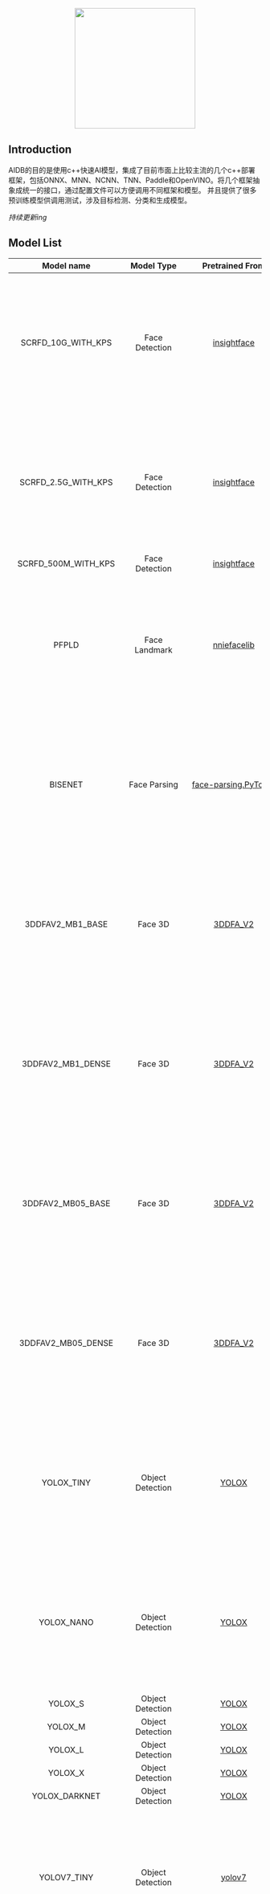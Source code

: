 <p align="center">
 <img src="./doc/logo.png" align="middle" width = "240"/>
<p align="center">


## Introduction

AIDB的目的是使用c++快速AI模型，集成了目前市面上比较主流的几个c++部署框架，包括ONNX、MNN、NCNN、TNN、Paddle和OpenVINO。将几个框架抽象成统一的接口，通过配置文件可以方便调用不同框架和模型。
并且提供了很多预训练模型供调用测试，涉及目标检测、分类和生成模型。

_持续更新ing_


## Model List

| Model name             | Model Type         | Pretrained From                                                             | ONNX                                                                                                                                                       | MNN                                                                                                                                                         | NCNN                                                                                                                                     | OpenVINO                                                                                                                                 | TNN                                                                                                                                      |  Paddle Lite                                                                                                                                                | Demo              |
| :--------------------: | :----------------: | :-------------------------------------------------------------------------: | :--------------------------------------------------------------------------------------------------------------------------------------------------------: | :---------------------------------------------------------------------------------------------------------------------------------------------------------: | :--------------------------------------------------------------------------------------------------------------------------------------: | :--------------------------------------------------------------------------------------------------------------------------------------: | :--------------------------------------------------------------------------------------------------------------------------------------: | :---------------------------------------------------------------------------------------------------------------------------------------------------------: | :---------------: |
| SCRFD_10G_WITH_KPS     | Face Detection     | [insightface](https://github.com/deepinsight/insightface)                   | [MEGA](https://mega.nz/file/NDF2jBxT#7HYmZLkql7wJSzLU3Uyt34yZ5cYK6VeqP7PuPkmqa-w) & [Baidu[prv3]](https://pan.baidu.com/s/14v6CAtO31dPK4q5ywIwcfQ?pwd=prv3)| [MEGA](https://mega.nz/file/9ftwHDzI#ufJDLTnYz1YvyOYgXdhFxOq4mMZj7txaqXJDTOmDCRs) & [Baidu[2sew]](https://pan.baidu.com/s/19WXUPHc5FZwZf17OJLJqAA?pwd=2sew) | [MEGA](https://mega.nz/folder/VS12kKaQ#WiSWaDs9wdxuePYkcF4fdQ) & [Baidu[tpxe]](https://pan.baidu.com/s/1aWFnhDtmCZuwToYCAC1fXg?pwd=tpxe) | [MEGA](https://mega.nz/folder/BTkSVCKQ#RC5D3lmYXEpk329A5CPWNA) & [Baidu[m4u5]](https://pan.baidu.com/s/1Zdkx_vMNowRHav9Gf24vOA?pwd=m4u5) | [MEGA](https://mega.nz/folder/1CkmiZLA#hPiYFMjz2OHzuyIqpdnWng) & [Baidu[7ch9]](https://pan.baidu.com/s/1I1jglS1CYbUgqU8ljiJgdQ?pwd=7ch9) | [MEGA](https://mega.nz/file/ETd0XATY#dwhORAAkeu_CgIvDE083CRrlTvLKDTYd8apeRDPbQQw) & [Baidu[75u6]](https://pan.baidu.com/s/1E0kqSnOG3osdjFC6uYtufw?pwd=75u6) | <p align="center"> <img src="./doc/demo/scrfd.png" align="middle" width = "240"/> <p align="center"> | 
| SCRFD_2.5G_WITH_KPS    | Face Detection     | [insightface](https://github.com/deepinsight/insightface)                   | [MEGA](https://mega.nz/file/lfUTXDqI#KtYlslJe4DkvuYxHaGaTV-v29fMJ_NBNVemtZiCHSQU) & [Baidu[prv3]](https://pan.baidu.com/s/14v6CAtO31dPK4q5ywIwcfQ?pwd=prv3)| [MEGA](https://mega.nz/file/MGtjQY6D#nxQ7rg-IdBORy64vAhfdpPi7FHX6_GT1GiX_ezpKstE) & [Baidu[2sew]](https://pan.baidu.com/s/19WXUPHc5FZwZf17OJLJqAA?pwd=2sew) | [MEGA](https://mega.nz/folder/VS12kKaQ#WiSWaDs9wdxuePYkcF4fdQ) & [Baidu[tpxe]](https://pan.baidu.com/s/1aWFnhDtmCZuwToYCAC1fXg?pwd=tpxe) | [MEGA](https://mega.nz/folder/BTkSVCKQ#RC5D3lmYXEpk329A5CPWNA) & [Baidu[m4u5]](https://pan.baidu.com/s/1Zdkx_vMNowRHav9Gf24vOA?pwd=m4u5) | [MEGA](https://mega.nz/folder/1CkmiZLA#hPiYFMjz2OHzuyIqpdnWng) & [Baidu[7ch9]](https://pan.baidu.com/s/1I1jglS1CYbUgqU8ljiJgdQ?pwd=7ch9) | [MEGA](https://mega.nz/file/wLVlnBpT#x9Ah7p7XCsn4o6-bgzX1nFQmlDnB-L7zayOCbz23bcw) & [Baidu[75u6]](https://pan.baidu.com/s/1E0kqSnOG3osdjFC6uYtufw?pwd=75u6) | <p align="center"> <img src="./doc/demo/scrfd_small.gif" align="middle" width = "240"/> <p align="center"> |
| SCRFD_500M_WITH_KPS    | Face Detection     | [insightface](https://github.com/deepinsight/insightface)                   | [MEGA](https://mega.nz/file/oe10zQKJ#kxFAOKhJjWVH9uVgYLgzvlL5PWjy62KTOZkjs842l-k) & [Baidu[prv3]](https://pan.baidu.com/s/14v6CAtO31dPK4q5ywIwcfQ?pwd=prv3)| [MEGA](https://mega.nz/file/gDc0DDxB#eIqVGnmjFPcklALjBB9baNVz_vJIxueauRL5hSkaZCo) & [Baidu[2sew]](https://pan.baidu.com/s/19WXUPHc5FZwZf17OJLJqAA?pwd=2sew) | [MEGA](https://mega.nz/folder/VS12kKaQ#WiSWaDs9wdxuePYkcF4fdQ) & [Baidu[tpxe]](https://pan.baidu.com/s/1aWFnhDtmCZuwToYCAC1fXg?pwd=tpxe) | [MEGA](https://mega.nz/folder/BTkSVCKQ#RC5D3lmYXEpk329A5CPWNA) & [Baidu[m4u5]](https://pan.baidu.com/s/1Zdkx_vMNowRHav9Gf24vOA?pwd=m4u5) | [MEGA](https://mega.nz/folder/1CkmiZLA#hPiYFMjz2OHzuyIqpdnWng) & [Baidu[7ch9]](https://pan.baidu.com/s/1I1jglS1CYbUgqU8ljiJgdQ?pwd=7ch9) | [MEGA](https://mega.nz/file/APciBa6B#BeNh_e9yJUOZcsAi0FNOYXXigNLoAm-m6BCBWYq5wNo) & [Baidu[75u6]](https://pan.baidu.com/s/1E0kqSnOG3osdjFC6uYtufw?pwd=75u6) | ⬆️                                                                                                   | 
| PFPLD                  | Face Landmark      | [nniefacelib](https://github.com/hanson-young/nniefacelib)                  | [MEGA](https://mega.nz/file/MPk30bTY#SIkRKdQrdkFeJj_JeZwe29J7c4rj3hgORGDkmeLeeUk) & [Baidu[kufx]](https://pan.baidu.com/s/15GKA_Qhqi9883J79Z5PSwQ?pwd=kufx)| [MEGA](https://mega.nz/file/VD1mTR7L#EXhUuOavI2aAVEfSX-0vKdTEMMM6iYDzIgxKpghPR80) & [Baidu[eciw]](https://pan.baidu.com/s/1_5GewNxGfxgxZszGkHk9pA?pwd=eciw) | [MEGA](https://mega.nz/folder/YHNw2Z5Y#oyQW_zbCjbmGwJULAXaIWg) & [Baidu[59jw]](https://pan.baidu.com/s/1nTBECLYB6oSuBhxO5k40XA?pwd=59jw) | [MEGA](https://mega.nz/folder/JW1GwKLR#LSPIUrNmtx38tiJcT4iKKQ) & [Baidu[w6e7]](https://pan.baidu.com/s/1-fctNmfeFUCkOH7s1b9UjA?pwd=w6e7) | [MEGA](https://mega.nz/folder/lGthRSLC#N-isKjbP8DuVgvjM8aD57A) & [Baidu[d8qh]](https://pan.baidu.com/s/1Z6vyBbDolqWxfOIgUh7v_w?pwd=d8qh) | [MEGA](https://mega.nz/file/wbVj3K4D#hhAl-xdSInnY-M3VQ9YZPaNrAONEeWt7OEabiq4qudQ) & [Baidu[xeni]](https://pan.baidu.com/s/10_4tDrPm0gi6nQd9HyiK-w?pwd=xeni) | <p align="center"> <img src="./doc/demo/pfpld_small.gif" align="middle" width = "240"/> <p align="center"> |
| BISENET                | Face Parsing       | [face-parsing.PyTorch](https://github.com/zllrunning/face-parsing.PyTorch)  | [MEGA](https://mega.nz/file/QG0zWLKI#-ToRvdqsETrybT_O6M8HHiPbBSWSdxs0V0aZnkvm440) & [Baidu[7hqw]](https://pan.baidu.com/s/1r7wzzNX4qaMYAlgtAJcitg?pwd=7hqw)| [MEGA](https://mega.nz/file/1CF2VJZa#6HKDqaTOZlnuVZoEBqhhYdI-1jXdBLHGdQ8pNXQfeZ4) & [Baidu[rm5b]](https://pan.baidu.com/s/1OC_9_na4Pb0TVpv9fUawfg?pwd=rm5b) | [MEGA](https://mega.nz/folder/MGUwlDrZ#7NPLp1XLq6caSm1fMymkBQ) & [Baidu[wx59]](https://pan.baidu.com/s/1d6bg03iKlKKzBQ8ywlytVg?pwd=wx59) | [MEGA](https://mega.nz/folder/0esxxJDJ#EbiR2tz4mh5PgOhHcWLgMQ) & [Baidu[mcdi]](https://pan.baidu.com/s/1CMWlGdRi4B_XHOaIVoM7SA?pwd=mcdi) | [MEGA](https://mega.nz/folder/Yb8zEL7D#z8qMp988-bviJTdSJQGGzw) & [Baidu[vwj9]](https://pan.baidu.com/s/1lidXWFHyZ8J8LLcfuuwmwg?pwd=vwj9) | [MEGA](https://mega.nz/file/tDlR3Aqb#es-QB9Pj2pXhPX-B1w4WJrHs23ovFRQhp9GU_zDpI0Q) & [Baidu[xzwk]](https://pan.baidu.com/s/1kWLI73hFc6sUnZqYDMwGfw?pwd=xzwk) | <p align="center"> <img src="./doc/demo/bisnet_small.gif" align="middle" width = "240"/> <p align="center"> | 
| 3DDFAV2_MB1_BASE       | Face 3D            | [3DDFA_V2](https://github.com/cleardusk/3DDFA_V2)                           | [MEGA](https://mega.nz/file/lDlxnSQD#BdIBoSkIT8n6FwU-tRd2uQQqC3vwkeJmbyANv7ijYBY) & [Baidu[ccei]](https://pan.baidu.com/s/1m1Qd28Q3wev5KCx8_WeE8w?pwd=ccei)| [MEGA](https://mega.nz/file/cS1lzB5K#QWyMxy81FKjP29gxbB52F5xs-oSBgxfrrWr_kIWkyAw) & [Baidu[nrrx]](https://pan.baidu.com/s/1bPKNZJNHQfWXMEE5d422wA?pwd=nrrx) | [MEGA](https://mega.nz/folder/VKFwEYaK#DwIpKc6sW3Cr52TsxzQozQ) & [Baidu[mqps]](https://pan.baidu.com/s/1OFkK0Q6e7lFgRLSp2uhyDQ?pwd=mqps) | [MEGA](https://mega.nz/folder/9K8yzQwa#Vn6nsXtdzG_5FViny7URUg) & [Baidu[ydtb]](https://pan.baidu.com/s/1WesdxJ1B7IyLByhBefcCPg?pwd=ydtb) | [MEGA](https://mega.nz/folder/VDF0FBjC#LxPAdtTvr5c6z61LM8NR8Q) & [Baidu[rrgv]](https://pan.baidu.com/s/1W1adLHQxvxvU8iCGnig7Og?pwd=rrgv) | [MEGA](https://mega.nz/file/BOUD0axA#24YT7K1mX_oQj-bs_kpjmeYHyKutL0DQyVn4tOXdwf0) & [Baidu[fkvc]](https://pan.baidu.com/s/1oZhMlj5fOIvEbJT6fjIOIA?pwd=fkvc) | <p align="center"> <img src="./doc/demo/3ddfa_base.png" align="middle" width = "240"/> <p align="center"> |
| 3DDFAV2_MB1_DENSE      | Face 3D            | [3DDFA_V2](https://github.com/cleardusk/3DDFA_V2)                           | [MEGA](https://mega.nz/file/oeNkBSjS#mo2khCeg97yJqqw_7zZ4FKSeyR7nOoWa6V1Ku5j0Cgc) & [Baidu[ccei]](https://pan.baidu.com/s/1m1Qd28Q3wev5KCx8_WeE8w?pwd=ccei)| [MEGA](https://mega.nz/file/tK0xlIpS#yv_XupxAGj36ulQzJ00TVL_wbQxc2Ikf3CKmsh4J6n4) & [Baidu[nrrx]](https://pan.baidu.com/s/1bPKNZJNHQfWXMEE5d422wA?pwd=nrrx) | [MEGA](https://mega.nz/folder/VKFwEYaK#DwIpKc6sW3Cr52TsxzQozQ) & [Baidu[mqps]](https://pan.baidu.com/s/1OFkK0Q6e7lFgRLSp2uhyDQ?pwd=mqps) | [MEGA](https://mega.nz/folder/9K8yzQwa#Vn6nsXtdzG_5FViny7URUg) & [Baidu[ydtb]](https://pan.baidu.com/s/1WesdxJ1B7IyLByhBefcCPg?pwd=ydtb) | [MEGA](https://mega.nz/folder/VDF0FBjC#LxPAdtTvr5c6z61LM8NR8Q) & [Baidu[rrgv]](https://pan.baidu.com/s/1W1adLHQxvxvU8iCGnig7Og?pwd=rrgv) | [MEGA](https://mega.nz/file/cDV1TTAY#ivUU82rQycRqjgaqkA_7vTCqG3jQDyQQiooXVuEXipE) & [Baidu[fkvc]](https://pan.baidu.com/s/1oZhMlj5fOIvEbJT6fjIOIA?pwd=fkvc) | <p align="center"> <img src="./doc/demo/3ddfa_spider.png" align="middle" width = "240"/> <p align="center"> |
| 3DDFAV2_MB05_BASE      | Face 3D            | [3DDFA_V2](https://github.com/cleardusk/3DDFA_V2)                           | [MEGA](https://mega.nz/file/ZbVlxB7R#GR-8rpjrlilQMQaj1_BA04VeC8fZz99GBjFrYWbIUBg) & [Baidu[ccei]](https://pan.baidu.com/s/1m1Qd28Q3wev5KCx8_WeE8w?pwd=ccei)| [MEGA](https://mega.nz/file/1OFmyQJK#2DufXiioIp1XOqezJAdoKxxk361LXI-dyGHWGf92yis) & [Baidu[nrrx]](https://pan.baidu.com/s/1bPKNZJNHQfWXMEE5d422wA?pwd=nrrx) | [MEGA](https://mega.nz/folder/VKFwEYaK#DwIpKc6sW3Cr52TsxzQozQ) & [Baidu[mqps]](https://pan.baidu.com/s/1OFkK0Q6e7lFgRLSp2uhyDQ?pwd=mqps) | [MEGA](https://mega.nz/folder/9K8yzQwa#Vn6nsXtdzG_5FViny7URUg) & [Baidu[ydtb]](https://pan.baidu.com/s/1WesdxJ1B7IyLByhBefcCPg?pwd=ydtb) | [MEGA](https://mega.nz/folder/VDF0FBjC#LxPAdtTvr5c6z61LM8NR8Q) & [Baidu[rrgv]](https://pan.baidu.com/s/1W1adLHQxvxvU8iCGnig7Og?pwd=rrgv) | [MEGA](https://mega.nz/file/QDEjDCKT#1KeWQ8XdnySU2K41Hb5fRZwZbYdDN60DDGhFIH_1zMY) & [Baidu[fkvc]](https://pan.baidu.com/s/1oZhMlj5fOIvEbJT6fjIOIA?pwd=fkvc) | <p align="center"> <img src="./doc/demo/3ddfa_spider_small.gif" align="middle" width = "240"/> <p align="center"> | 
| 3DDFAV2_MB05_DENSE     | Face 3D            | [3DDFA_V2](https://github.com/cleardusk/3DDFA_V2)                           | [MEGA](https://mega.nz/file/oC9jEDYY#mW-5lBGWDJtTUqJCjpJz2mHqKMO9EKZyopWPJCzRfuI) & [Baidu[ccei]](https://pan.baidu.com/s/1m1Qd28Q3wev5KCx8_WeE8w?pwd=ccei)| [MEGA](https://mega.nz/file/hHUynBjS#OepI0lpb83VwuDEXz-jUG17Xunfr48GPpQVtnOIoJRo) & [Baidu[nrrx]](https://pan.baidu.com/s/1bPKNZJNHQfWXMEE5d422wA?pwd=nrrx) | [MEGA](https://mega.nz/folder/VKFwEYaK#DwIpKc6sW3Cr52TsxzQozQ) & [Baidu[mqps]](https://pan.baidu.com/s/1OFkK0Q6e7lFgRLSp2uhyDQ?pwd=mqps) | [MEGA](https://mega.nz/folder/9K8yzQwa#Vn6nsXtdzG_5FViny7URUg) & [Baidu[ydtb]](https://pan.baidu.com/s/1WesdxJ1B7IyLByhBefcCPg?pwd=ydtb) | [MEGA](https://mega.nz/folder/VDF0FBjC#LxPAdtTvr5c6z61LM8NR8Q) & [Baidu[rrgv]](https://pan.baidu.com/s/1W1adLHQxvxvU8iCGnig7Og?pwd=rrgv) | [MEGA](https://mega.nz/file/QX1HEbDA#HN60g_W9FInaIKiy_8yK5G2W4RIenhW_7bRpSXupAkg) & [Baidu[fkvc]](https://pan.baidu.com/s/1oZhMlj5fOIvEbJT6fjIOIA?pwd=fkvc) | <p align="center"> <img src="./doc/demo/3ddfa_hulk_small.gif" align="middle" width = "240"/> <p align="center"> | 
| YOLOX_TINY             | Object Detection   | [YOLOX](https://github.com/Megvii-BaseDetection/YOLOX)                      | [MEGA](https://mega.nz/file/wO9EEaYZ#HdSGsBkueX5HHsP-vHUjRIUvRmsjq3TM5-oNWbXEjNc) & [Baidu[vuwe]](https://pan.baidu.com/s/1gR5p-NaSaDHh2C37B_QX7w?pwd=vuwe)| [MEGA](https://mega.nz/file/MWl2lBga#HIojm7-2K_3ExOC0jIw8x7p1cmA5nuXSeuX6SPyCtiQ) & [Baidu[xf8g]](https://pan.baidu.com/s/1WXpyiaJejCVlEGFL7KePyQ?pwd=xf8g) | [MEGA](https://mega.nz/folder/wetkDZ7K#uO5BlINCuTxCNQTDa4fBcw) & [Baidu[tix9]](https://pan.baidu.com/s/1Iw_8mkCxU91QrEY5Z4aSdw?pwd=tix9) | [MEGA](https://mega.nz/folder/JaNQlRIL#G1jHO80uJYlBBhhQSdTbNg) & [Baidu[3eij]](https://pan.baidu.com/s/1CGUg1NdRE3PpQ9Es_uv4-w?pwd=3eij) | [MEGA](https://mega.nz/folder/9PtT3aaT#p9MQHwGm-NFo4w29PCsPhA) & [Baidu[4n7z]](https://pan.baidu.com/s/19tTiT4Dh_X-XkBeozrW75g?pwd=4n7z) | [MEGA](https://mega.nz/file/ZPFSRKia#zWt_hb1kdKZfzRDZXHQ-WXxbSqvE6wi_obCvdd6wEHU) & [Baidu[vd8x]](https://pan.baidu.com/s/1B46wr2r7P13hlYzlijLxdg?pwd=vd8x) | <p align="center"> <img src="./doc/demo/yolox.png" align="middle" width = "240"/> <p align="center"> | 
| YOLOX_NANO             | Object Detection   | [YOLOX](https://github.com/Megvii-BaseDetection/YOLOX)                      | [MEGA](https://mega.nz/file/hCNBQZ7K#H5cGxi0pT8b9x2S7U27EGk39NDTX-ruFsfz0IcF57HE) & [Baidu[vuwe]](https://pan.baidu.com/s/1gR5p-NaSaDHh2C37B_QX7w?pwd=vuwe)| [MEGA](https://mega.nz/file/1KsiRYia#RRVjD6Usm7JbtqMseC1-6LazE19YYAF9krThkh4sGHU) & [Baidu[xf8g]](https://pan.baidu.com/s/1WXpyiaJejCVlEGFL7KePyQ?pwd=xf8g) | [MEGA](https://mega.nz/folder/wetkDZ7K#uO5BlINCuTxCNQTDa4fBcw) & [Baidu[tix9]](https://pan.baidu.com/s/1Iw_8mkCxU91QrEY5Z4aSdw?pwd=tix9) | [MEGA](https://mega.nz/folder/JaNQlRIL#G1jHO80uJYlBBhhQSdTbNg) & [Baidu[3eij]](https://pan.baidu.com/s/1CGUg1NdRE3PpQ9Es_uv4-w?pwd=3eij) | [MEGA](https://mega.nz/folder/9PtT3aaT#p9MQHwGm-NFo4w29PCsPhA) & [Baidu[4n7z]](https://pan.baidu.com/s/19tTiT4Dh_X-XkBeozrW75g?pwd=4n7z) | [MEGA](https://mega.nz/file/ADF3EZhI#bYiTtcG_6F_HYyOZP3atM4RPEETq10c1GvD6L6Wi-Ec) & [Baidu[vd8x]](https://pan.baidu.com/s/1B46wr2r7P13hlYzlijLxdg?pwd=vd8x) | <p align="center"> <img src="./doc/demo/yolox_small.gif" align="middle" width = "240"/> <p align="center"> | 
| YOLOX_S                | Object Detection   | [YOLOX](https://github.com/Megvii-BaseDetection/YOLOX)                      | [MEGA](https://mega.nz/file/JHUBhRqI#ewelF9N-6N6Slrf5DNqIy1gOUxB3iLrz-Aklje4zNVc) & [Baidu[vuwe]](https://pan.baidu.com/s/1gR5p-NaSaDHh2C37B_QX7w?pwd=vuwe)| [MEGA](https://mega.nz/file/xasBzRjD#-Laeb-7gY5yEaxs9taxIhdf8_4u8QxHElY1mJ6g3aRk) & [Baidu[xf8g]](https://pan.baidu.com/s/1WXpyiaJejCVlEGFL7KePyQ?pwd=xf8g) | [MEGA](https://mega.nz/folder/wetkDZ7K#uO5BlINCuTxCNQTDa4fBcw) & [Baidu[tix9]](https://pan.baidu.com/s/1Iw_8mkCxU91QrEY5Z4aSdw?pwd=tix9) | [MEGA](https://mega.nz/folder/JaNQlRIL#G1jHO80uJYlBBhhQSdTbNg) & [Baidu[3eij]](https://pan.baidu.com/s/1CGUg1NdRE3PpQ9Es_uv4-w?pwd=3eij) | [MEGA](https://mega.nz/folder/9PtT3aaT#p9MQHwGm-NFo4w29PCsPhA) & [Baidu[4n7z]](https://pan.baidu.com/s/19tTiT4Dh_X-XkBeozrW75g?pwd=4n7z) | [MEGA](https://mega.nz/file/wLd30RiI#FTbuH_CAaEQ3Bkx3zR58qxsE7DofGj_NhsvkCc0ZgHU) & [Baidu[vd8x]](https://pan.baidu.com/s/1B46wr2r7P13hlYzlijLxdg?pwd=vd8x) | ⬆️ | 
| YOLOX_M                | Object Detection   | [YOLOX](https://github.com/Megvii-BaseDetection/YOLOX)                      | [MEGA](https://mega.nz/file/oX9FzILR#obnD91Gs-6vuyExtb1xAPwZLwpiY1kP30JaU5na0eDI) & [Baidu[vuwe]](https://pan.baidu.com/s/1gR5p-NaSaDHh2C37B_QX7w?pwd=vuwe)| [MEGA](https://mega.nz/file/lOcUQLBI#B3nXtBb5L85DfBza1vkvq62GMO4iGQ527sUnv-TmqhU) & [Baidu[xf8g]](https://pan.baidu.com/s/1WXpyiaJejCVlEGFL7KePyQ?pwd=xf8g) | [MEGA](https://mega.nz/folder/wetkDZ7K#uO5BlINCuTxCNQTDa4fBcw) & [Baidu[tix9]](https://pan.baidu.com/s/1Iw_8mkCxU91QrEY5Z4aSdw?pwd=tix9) | [MEGA](https://mega.nz/folder/JaNQlRIL#G1jHO80uJYlBBhhQSdTbNg) & [Baidu[3eij]](https://pan.baidu.com/s/1CGUg1NdRE3PpQ9Es_uv4-w?pwd=3eij) | [MEGA](https://mega.nz/folder/9PtT3aaT#p9MQHwGm-NFo4w29PCsPhA) & [Baidu[4n7z]](https://pan.baidu.com/s/19tTiT4Dh_X-XkBeozrW75g?pwd=4n7z) | [MEGA](https://mega.nz/file/EPFiXLoQ#AoabJ5QyAxyraiPNso0ePrX0lG6eV5WhoLkfacqJ0es) & [Baidu[vd8x]](https://pan.baidu.com/s/1B46wr2r7P13hlYzlijLxdg?pwd=vd8x) | ⬆️ |
| YOLOX_L                | Object Detection   | [YOLOX](https://github.com/Megvii-BaseDetection/YOLOX)                      | [MEGA](https://mega.nz/file/tb0RnTrT#H8j3GPP0mB_3qtKclWUhwRu1CsLtDx47cxGJuK8apHw) & [Baidu[vuwe]](https://pan.baidu.com/s/1gR5p-NaSaDHh2C37B_QX7w?pwd=vuwe)| [MEGA](https://mega.nz/file/MGUn1LyY#yqilyRdKcUqtW996cZXpwjX5GcYtVLh2Np4Qrcl3xEU) & [Baidu[xf8g]](https://pan.baidu.com/s/1WXpyiaJejCVlEGFL7KePyQ?pwd=xf8g) | [MEGA](https://mega.nz/folder/wetkDZ7K#uO5BlINCuTxCNQTDa4fBcw) & [Baidu[tix9]](https://pan.baidu.com/s/1Iw_8mkCxU91QrEY5Z4aSdw?pwd=tix9) | [MEGA](https://mega.nz/folder/JaNQlRIL#G1jHO80uJYlBBhhQSdTbNg) & [Baidu[3eij]](https://pan.baidu.com/s/1CGUg1NdRE3PpQ9Es_uv4-w?pwd=3eij) | [MEGA](https://mega.nz/folder/9PtT3aaT#p9MQHwGm-NFo4w29PCsPhA) & [Baidu[4n7z]](https://pan.baidu.com/s/19tTiT4Dh_X-XkBeozrW75g?pwd=4n7z) | [MEGA](https://mega.nz/file/te0zhBLQ#teHI51AAIeDMAwBDbD6CIlxRlSLB-pxxccGMy25h3LA) & [Baidu[vd8x]](https://pan.baidu.com/s/1B46wr2r7P13hlYzlijLxdg?pwd=vd8x) | ⬆️ |
| YOLOX_X                | Object Detection   | [YOLOX](https://github.com/Megvii-BaseDetection/YOLOX)                      | [MEGA](https://mega.nz/file/pW9E0Rwa#tHGbzUcfT_Aia3y-bEvOXUw5ya4zLhullGkDLLEUoP8) & [Baidu[vuwe]](https://pan.baidu.com/s/1gR5p-NaSaDHh2C37B_QX7w?pwd=vuwe)| [MEGA](https://mega.nz/file/dPU1XBTI#Q4izc-msmk2bGEHhWSySjMK5IF5T_g5_1WstcNn7kDQ) & [Baidu[xf8g]](https://pan.baidu.com/s/1WXpyiaJejCVlEGFL7KePyQ?pwd=xf8g) | [MEGA](https://mega.nz/folder/wetkDZ7K#uO5BlINCuTxCNQTDa4fBcw) & [Baidu[tix9]](https://pan.baidu.com/s/1Iw_8mkCxU91QrEY5Z4aSdw?pwd=tix9) | [MEGA](https://mega.nz/folder/JaNQlRIL#G1jHO80uJYlBBhhQSdTbNg) & [Baidu[3eij]](https://pan.baidu.com/s/1CGUg1NdRE3PpQ9Es_uv4-w?pwd=3eij) | [MEGA](https://mega.nz/folder/9PtT3aaT#p9MQHwGm-NFo4w29PCsPhA) & [Baidu[4n7z]](https://pan.baidu.com/s/19tTiT4Dh_X-XkBeozrW75g?pwd=4n7z) | [MEGA](https://mega.nz/file/IHdAgbQJ#2n6kO14zSa0fLD8Z0mNSXt9w1GWCsUBBHKlmm7J-NHA) & [Baidu[vd8x]](https://pan.baidu.com/s/1B46wr2r7P13hlYzlijLxdg?pwd=vd8x) | ⬆️ | 
| YOLOX_DARKNET          | Object Detection   | [YOLOX](https://github.com/Megvii-BaseDetection/YOLOX)                      | [MEGA](https://mega.nz/file/0TEDGZIQ#YSaznSNzgRXU9m8UqZXUZLqbDlennXH53-tQsiv8qqM) & [Baidu[vuwe]](https://pan.baidu.com/s/1gR5p-NaSaDHh2C37B_QX7w?pwd=vuwe)| [MEGA](https://mega.nz/file/YOcG1IbI#CPDHoESpJpC_aIIwut2C72t3gj4CMff6HD0ryguQ1Jc) & [Baidu[xf8g]](https://pan.baidu.com/s/1WXpyiaJejCVlEGFL7KePyQ?pwd=xf8g) | [MEGA](https://mega.nz/folder/wetkDZ7K#uO5BlINCuTxCNQTDa4fBcw) & [Baidu[tix9]](https://pan.baidu.com/s/1Iw_8mkCxU91QrEY5Z4aSdw?pwd=tix9) | [MEGA](https://mega.nz/folder/JaNQlRIL#G1jHO80uJYlBBhhQSdTbNg) & [Baidu[3eij]](https://pan.baidu.com/s/1CGUg1NdRE3PpQ9Es_uv4-w?pwd=3eij) | [MEGA](https://mega.nz/folder/9PtT3aaT#p9MQHwGm-NFo4w29PCsPhA) & [Baidu[4n7z]](https://pan.baidu.com/s/19tTiT4Dh_X-XkBeozrW75g?pwd=4n7z) | [MEGA](https://mega.nz/file/hK1WUZAD#xOBQgn_RP-wplv7RlfML1ZKXkf0RfT9zuhAFmqDbTI4) & [Baidu[vd8x]](https://pan.baidu.com/s/1B46wr2r7P13hlYzlijLxdg?pwd=vd8x) | ⬆️ | 
| YOLOV7_TINY            | Object Detection   | [yolov7](https://github.com/WongKinYiu/yolov7)                              | [MEGA](https://mega.nz/file/MK8DnZSC#NoY14-2cGs45zC5RbQsBoQT-K4YC2i2_VdHDIgWHURs) & [Baidu[uax8]](https://pan.baidu.com/s/1pmk4UPNUv-JqvuwkGT1_FA?pwd=uax8)| [MEGA](https://mega.nz/file/ECkUDLgD#zPlZh_THdG6YUAs0dvGuv55jiPyZtQ1xcmQ501wc9d0) & [Baidu[s7qm]](https://pan.baidu.com/s/1gOchiBMNLgILXOXaQd4wmQ?pwd=s7qm) | [MEGA](https://mega.nz/folder/wWtF1QBZ#KIG1k9GAJWPGK1dpxKkqWA) & [Baidu[nzun]](https://pan.baidu.com/s/1Lh-uAKgh4PKoaOQfdslUTg?pwd=nzun) | [MEGA](https://mega.nz/folder/ZecHSLAY#1skWPuf8vvv0audhPx_jiw) & [Baidu[4dmi]](https://pan.baidu.com/s/1Trud5pfpMKbH-ADx0_IVtA?pwd=4dmi) | [MEGA](https://mega.nz/folder/FCdhEa7a#xKaS8uTYuwMsHEhRfmG0rg) & [Baidu[5y8d]](https://pan.baidu.com/s/1tq87cWflBPqaaqwCKklzMA?pwd=5y8d) | [MEGA](https://mega.nz/file/USFWxSyC#6ndJx1kEx4FiUkmb3H3ZFnez3OOE3DmKr06x4er6P-8) & [Baidu[c5d5]](https://pan.baidu.com/s/1U0eHveqj4lBjepQgqkvuzA?pwd=c5d5) | <p align="center"> <img src="./doc/demo/yolov7.png" align="middle" width = "240"/> <p align="center"> | 
| YOLOV7_TINY_GRID       | Object Detection   | [yolov7](https://github.com/WongKinYiu/yolov7)                              | [MEGA](https://mega.nz/file/9O01iYra#-aWvZn-7VvEdBTNaegdEANpulrf3hL5t3quAVPM5EG0) & [Baidu[uax8]](https://pan.baidu.com/s/1pmk4UPNUv-JqvuwkGT1_FA?pwd=uax8)| [MEGA](https://mega.nz/file/5bMmgK7Q#PLs-Z-7x7c2Dy0wdB3s5FqH3IDB8xE6DM0BvHbgWGlU) & [Baidu[s7qm]](https://pan.baidu.com/s/1gOchiBMNLgILXOXaQd4wmQ?pwd=s7qm) | ❎                                                                                                                                       | [MEGA](https://mega.nz/folder/ZecHSLAY#1skWPuf8vvv0audhPx_jiw) & [Baidu[4dmi]](https://pan.baidu.com/s/1Trud5pfpMKbH-ADx0_IVtA?pwd=4dmi) | [MEGA](https://mega.nz/folder/FCdhEa7a#xKaS8uTYuwMsHEhRfmG0rg) & [Baidu[5y8d]](https://pan.baidu.com/s/1tq87cWflBPqaaqwCKklzMA?pwd=5y8d) | [MEGA](https://mega.nz/file/RONC0IQB#Kjl5zGM7v2DQNNkRq-uAaKICWagkilF184eOvMj6ofs) & [Baidu[c5d5]](https://pan.baidu.com/s/1U0eHveqj4lBjepQgqkvuzA?pwd=c5d5) | <p align="center"> <img src="./doc/demo/yolov7_small.gif" align="middle" width = "240"/> <p align="center"> | 
| YOLOV7                 | Object Detection   | [yolov7](https://github.com/WongKinYiu/yolov7)                              | [MEGA](https://mega.nz/file/dH0CFY4J#s1JXFyYwHhXBKE7Kl4T5LGUDzMr7U33_yGSH4G3kwAM) & [Baidu[uax8]](https://pan.baidu.com/s/1pmk4UPNUv-JqvuwkGT1_FA?pwd=uax8)| [MEGA](https://mega.nz/file/5LVW2YKS#W1aXwxFyZCQHE8nx3lE62Z81DtI1-ZBPn1PXbzK9UQc) & [Baidu[s7qm]](https://pan.baidu.com/s/1gOchiBMNLgILXOXaQd4wmQ?pwd=s7qm) | [MEGA](https://mega.nz/folder/wWtF1QBZ#KIG1k9GAJWPGK1dpxKkqWA) & [Baidu[nzun]](https://pan.baidu.com/s/1Lh-uAKgh4PKoaOQfdslUTg?pwd=nzun) | [MEGA](https://mega.nz/folder/ZecHSLAY#1skWPuf8vvv0audhPx_jiw) & [Baidu[4dmi]](https://pan.baidu.com/s/1Trud5pfpMKbH-ADx0_IVtA?pwd=4dmi) | [MEGA](https://mega.nz/folder/FCdhEa7a#xKaS8uTYuwMsHEhRfmG0rg) & [Baidu[5y8d]](https://pan.baidu.com/s/1tq87cWflBPqaaqwCKklzMA?pwd=5y8d) | [MEGA](https://mega.nz/file/oGNwHQyL#XITjSiGQBmSwMVAe5QLACMl4TzO1z8mGmdgO1AGQ-YU) & [Baidu[c5d5]](https://pan.baidu.com/s/1U0eHveqj4lBjepQgqkvuzA?pwd=c5d5) | ⬆️ |
| YOLOV7_GRID            | Object Detection   | [yolov7](https://github.com/WongKinYiu/yolov7)                              | [MEGA](https://mega.nz/file/5S931Dya#lBW4DQ5RnTxYDAIyzja9BE-B1PHY4o820j5TZ2svgKA) & [Baidu[uax8]](https://pan.baidu.com/s/1pmk4UPNUv-JqvuwkGT1_FA?pwd=uax8)| [MEGA](https://mega.nz/file/4f1SgJpJ#7N2C5Ul5xyFjti9gqHr3wm0G1C9kkJGPWg09kp2aUKE) & [Baidu[s7qm]](https://pan.baidu.com/s/1gOchiBMNLgILXOXaQd4wmQ?pwd=s7qm) | ❎                                                                                                                                       | [MEGA](https://mega.nz/folder/ZecHSLAY#1skWPuf8vvv0audhPx_jiw) & [Baidu[4dmi]](https://pan.baidu.com/s/1Trud5pfpMKbH-ADx0_IVtA?pwd=4dmi) | [MEGA](https://mega.nz/folder/FCdhEa7a#xKaS8uTYuwMsHEhRfmG0rg) & [Baidu[5y8d]](https://pan.baidu.com/s/1tq87cWflBPqaaqwCKklzMA?pwd=5y8d) | [MEGA](https://mega.nz/file/RP0yBDzJ#sTwfJWamLIA-XZinJlue8AUUzhcR5sSr7agsN6nuztE) & [Baidu[c5d5]](https://pan.baidu.com/s/1U0eHveqj4lBjepQgqkvuzA?pwd=c5d5) | ⬆️ |
| YOLOV7X                | Object Detection   | [yolov7](https://github.com/WongKinYiu/yolov7)                              | [MEGA](https://mega.nz/file/8SFVxZZa#x87UxFRIl9n4wIL4UQ02GGJOJm8eN_xVzj7BbIoBQ5k) & [Baidu[uax8]](https://pan.baidu.com/s/1pmk4UPNUv-JqvuwkGT1_FA?pwd=uax8)| [MEGA](https://mega.nz/file/cHEzEaRT#jXg_8LY6sQVqCBlyHu3Wy-MZD7-PhniqHeGBJzmIGAg) & [Baidu[s7qm]](https://pan.baidu.com/s/1gOchiBMNLgILXOXaQd4wmQ?pwd=s7qm) | [MEGA](https://mega.nz/folder/wWtF1QBZ#KIG1k9GAJWPGK1dpxKkqWA) & [Baidu[nzun]](https://pan.baidu.com/s/1Lh-uAKgh4PKoaOQfdslUTg?pwd=nzun) | [MEGA](https://mega.nz/folder/ZecHSLAY#1skWPuf8vvv0audhPx_jiw) & [Baidu[4dmi]](https://pan.baidu.com/s/1Trud5pfpMKbH-ADx0_IVtA?pwd=4dmi) | [MEGA](https://mega.nz/folder/FCdhEa7a#xKaS8uTYuwMsHEhRfmG0rg) & [Baidu[5y8d]](https://pan.baidu.com/s/1tq87cWflBPqaaqwCKklzMA?pwd=5y8d) | [MEGA](https://mega.nz/file/QfMwzZRB#s6OBUKh8-Y2ThgYeMhuRAB6zGKEie9pX2KpYscBDW_A) & [Baidu[c5d5]](https://pan.baidu.com/s/1U0eHveqj4lBjepQgqkvuzA?pwd=c5d5) | ⬆️ |
| YOLOV7X_GRID           | Object Detection   | [yolov7](https://github.com/WongKinYiu/yolov7)                              | [MEGA](https://mega.nz/file/obN2CJ5A#rTIH2uM7LGLmROMMGAinvRtByanYxdaQ0rEawfZfGFI) & [Baidu[uax8]](https://pan.baidu.com/s/1pmk4UPNUv-JqvuwkGT1_FA?pwd=uax8)| [MEGA](https://mega.nz/file/YCU1AbzZ#8UPK_3bWgHMpClyu8LdDkXyYxFYLOYlBYUzNalrFWeM) & [Baidu[s7qm]](https://pan.baidu.com/s/1gOchiBMNLgILXOXaQd4wmQ?pwd=s7qm) | ❎                                                                                                                                       | [MEGA](https://mega.nz/folder/ZecHSLAY#1skWPuf8vvv0audhPx_jiw) & [Baidu[4dmi]](https://pan.baidu.com/s/1Trud5pfpMKbH-ADx0_IVtA?pwd=4dmi) | [MEGA](https://mega.nz/folder/FCdhEa7a#xKaS8uTYuwMsHEhRfmG0rg) & [Baidu[5y8d]](https://pan.baidu.com/s/1tq87cWflBPqaaqwCKklzMA?pwd=5y8d) | [MEGA](https://mega.nz/file/hDsAUJqZ#tcH-oPIrOCca62gYCO3CDZxRAJzFpC0d6JEWTpOQOQU) & [Baidu[c5d5]](https://pan.baidu.com/s/1U0eHveqj4lBjepQgqkvuzA?pwd=c5d5) | ⬆️ | 
| YOLOV7_D6_GRID         | Object Detection   | [yolov7](https://github.com/WongKinYiu/yolov7)                              | [MEGA](https://mega.nz/file/JClhQa4C#L99w3wtxAVtnj6pCcaP20HN2ejEl8PDhIu3hwcMQpdc) & [Baidu[uax8]](https://pan.baidu.com/s/1pmk4UPNUv-JqvuwkGT1_FA?pwd=uax8)| [MEGA](https://mega.nz/file/tPljjSDT#pFp2PCfMiwVXkxeNIu9niLVVVz3oIDn0dObWnfLS9II) & [Baidu[s7qm]](https://pan.baidu.com/s/1gOchiBMNLgILXOXaQd4wmQ?pwd=s7qm) | ❎                                                                                                                                       | [MEGA](https://mega.nz/folder/ZecHSLAY#1skWPuf8vvv0audhPx_jiw) & [Baidu[4dmi]](https://pan.baidu.com/s/1Trud5pfpMKbH-ADx0_IVtA?pwd=4dmi) | [MEGA](https://mega.nz/folder/FCdhEa7a#xKaS8uTYuwMsHEhRfmG0rg) & [Baidu[5y8d]](https://pan.baidu.com/s/1tq87cWflBPqaaqwCKklzMA?pwd=5y8d) | [MEGA](https://mega.nz/file/VGUXiZLA#xBTUNLsDtiPrpUCYuvvG71G-sbhOfmfpjn1s9bDOgOA) & [Baidu[c5d5]](https://pan.baidu.com/s/1U0eHveqj4lBjepQgqkvuzA?pwd=c5d5) | ⬆️ | 
| YOLOV7_E6_GRID         | Object Detection   | [yolov7](https://github.com/WongKinYiu/yolov7)                              | [MEGA](https://mega.nz/file/1KcFwLBR#Acnm-Nyq8jGzXiwheK5jN9egC3FCfdYkQeQxnfTvQaU) & [Baidu[uax8]](https://pan.baidu.com/s/1pmk4UPNUv-JqvuwkGT1_FA?pwd=uax8)| [MEGA](https://mega.nz/file/Uec3SQ5L#MI-TpeuusGXAfuzgRsAlCFey0TTM161Yo_n0qcaYnJY) & [Baidu[s7qm]](https://pan.baidu.com/s/1gOchiBMNLgILXOXaQd4wmQ?pwd=s7qm) | ❎                                                                                                                                       | [MEGA](https://mega.nz/folder/ZecHSLAY#1skWPuf8vvv0audhPx_jiw) & [Baidu[4dmi]](https://pan.baidu.com/s/1Trud5pfpMKbH-ADx0_IVtA?pwd=4dmi) | [MEGA](https://mega.nz/folder/FCdhEa7a#xKaS8uTYuwMsHEhRfmG0rg) & [Baidu[5y8d]](https://pan.baidu.com/s/1tq87cWflBPqaaqwCKklzMA?pwd=5y8d) | [MEGA](https://mega.nz/file/QWUW1LAD#9I9L6fOrncrh-1BNa3OlgttXXNePk87zAPWBpskTF-Y) & [Baidu[c5d5]](https://pan.baidu.com/s/1U0eHveqj4lBjepQgqkvuzA?pwd=c5d5) | ⬆️ |
| YOLOV8_N               | Object Detection   | [ultralytics](https://github.com/ultralytics/ultralytics)                   | [MEGA](https://mega.nz/file/8DNgURhI#msK941uypmzJRSLZlviNHGPwzyn52H25uEat66i_-ck) & [Baidu[ztvu]](https://pan.baidu.com/s/1YatJ_CenXVMLIajlZFdDAA?pwd=ztvu)| [MEGA](https://mega.nz/file/QTUlSIiQ#U_amEDm7sZxvO2CuHLwCtI5gZGoUBX6uwoabE3uy-UE) & [Baidu[bwx7]](https://pan.baidu.com/s/1wMPukCqbjkkvFHZemmsqfQ?pwd=bwx7) | [MEGA](https://mega.nz/folder/pOMGATiR#Pz5CjVutl_ETHVmkOaFqhw) & [Baidu[ihu9]](https://pan.baidu.com/s/12df37aBngJZJYkZApy0-1Q?pwd=ihu9) | [MEGA](https://mega.nz/folder/QK1zhKqD#x_ceiXBScE8sqrAaF2Rxpw) & [Baidu[z5mq]](https://pan.baidu.com/s/1v_vWD2QTUS_d23msZK-NlQ?pwd=z5mq) | [MEGA](https://mega.nz/folder/BDlklaYb#0oSmQKd4LSIJkFCcybQBjw) & [Baidu[qy7k]](https://pan.baidu.com/s/1GMGZn5CHhT2pdQ6S2gP_ig?pwd=qy7k) | [MEGA](https://mega.nz/file/pGd0CSJR#ixdZYqCnL6S3cXfcquJoxCm_mk_xMQ-AT57Kkzpx5CQ) & [Baidu[qb2a]](https://pan.baidu.com/s/1t2YT7h4vzNGR8tpPXraHwQ?pwd=qb2a) | <p align="center"> <img src="./doc/demo/yolov8.png" align="middle" width = "240"/> <p align="center"> | 
| YOLOV8_S               | Object Detection   | [ultralytics](https://github.com/ultralytics/ultralytics)                   | [MEGA](https://mega.nz/file/gKlWkRga#us64TctYxk6iBV5jRG2gnjTMvvLvlchPgHxObqcPhjY) & [Baidu[ztvu]](https://pan.baidu.com/s/1YatJ_CenXVMLIajlZFdDAA?pwd=ztvu)| [MEGA](https://mega.nz/file/QLdzWZTa#5G0AmhnhNh_gnAbKfp_40AT6DvdGa3SkY8plvqzgNnY) & [Baidu[bwx7]](https://pan.baidu.com/s/1wMPukCqbjkkvFHZemmsqfQ?pwd=bwx7) | [MEGA](https://mega.nz/folder/pOMGATiR#Pz5CjVutl_ETHVmkOaFqhw) & [Baidu[ihu9]](https://pan.baidu.com/s/12df37aBngJZJYkZApy0-1Q?pwd=ihu9) | [MEGA](https://mega.nz/folder/QK1zhKqD#x_ceiXBScE8sqrAaF2Rxpw) & [Baidu[z5mq]](https://pan.baidu.com/s/1v_vWD2QTUS_d23msZK-NlQ?pwd=z5mq) | [MEGA](https://mega.nz/folder/BDlklaYb#0oSmQKd4LSIJkFCcybQBjw) & [Baidu[qy7k]](https://pan.baidu.com/s/1GMGZn5CHhT2pdQ6S2gP_ig?pwd=qy7k) | [MEGA](https://mega.nz/file/ZP0kTKCD#ph5mr-qS2p4500pc-fbsvoLb-fb403XFKVIHeu2v-kc) & [Baidu[qb2a]](https://pan.baidu.com/s/1t2YT7h4vzNGR8tpPXraHwQ?pwd=qb2a) | <p align="center"> <img src="./doc/demo/yolov8_small.gif" align="middle" width = "240"/> <p align="center"> | 
| YOLOV8_M               | Object Detection   | [ultralytics](https://github.com/ultralytics/ultralytics)                   | [MEGA](https://mega.nz/file/oDtTmCBC#mgi6nZQ8sHIuAyPZURhC8PzC8hNBzJRNeE2fM1gIcaY) & [Baidu[ztvu]](https://pan.baidu.com/s/1YatJ_CenXVMLIajlZFdDAA?pwd=ztvu)| [MEGA](https://mega.nz/file/8Hc0BRrS#CF4On4VLMd2bvEwJDq3gAqybfoP3JjMVq2SIz_fnGXo) & [Baidu[bwx7]](https://pan.baidu.com/s/1wMPukCqbjkkvFHZemmsqfQ?pwd=bwx7) | [MEGA](https://mega.nz/folder/pOMGATiR#Pz5CjVutl_ETHVmkOaFqhw) & [Baidu[ihu9]](https://pan.baidu.com/s/12df37aBngJZJYkZApy0-1Q?pwd=ihu9) | [MEGA](https://mega.nz/folder/QK1zhKqD#x_ceiXBScE8sqrAaF2Rxpw) & [Baidu[z5mq]](https://pan.baidu.com/s/1v_vWD2QTUS_d23msZK-NlQ?pwd=z5mq) | [MEGA](https://mega.nz/folder/BDlklaYb#0oSmQKd4LSIJkFCcybQBjw) & [Baidu[qy7k]](https://pan.baidu.com/s/1GMGZn5CHhT2pdQ6S2gP_ig?pwd=qy7k) | [MEGA](https://mega.nz/file/0adBSQTD#amJkbIvyALI5VPiQVsu-KPKSCkXSCxxmmT7gg0AnpEw) & [Baidu[qb2a]](https://pan.baidu.com/s/1t2YT7h4vzNGR8tpPXraHwQ?pwd=qb2a) | ⬆️ |
| YOLOV8_L               | Object Detection   | [ultralytics](https://github.com/ultralytics/ultralytics)                   | [MEGA](https://mega.nz/file/QTt3ASIS#7fgVBJkZXJuJ7pLgQpgSomP9U9mkPLj_TShnreoLhf8) & [Baidu[ztvu]](https://pan.baidu.com/s/1YatJ_CenXVMLIajlZFdDAA?pwd=ztvu)| [MEGA](https://mega.nz/file/pScl3KyD#4AOoFAqP3IFWQgnm0dKW-jIXmMHzHdmDhGuxXxG2V78) & [Baidu[bwx7]](https://pan.baidu.com/s/1wMPukCqbjkkvFHZemmsqfQ?pwd=bwx7) | [MEGA](https://mega.nz/folder/pOMGATiR#Pz5CjVutl_ETHVmkOaFqhw) & [Baidu[ihu9]](https://pan.baidu.com/s/12df37aBngJZJYkZApy0-1Q?pwd=ihu9) | [MEGA](https://mega.nz/folder/QK1zhKqD#x_ceiXBScE8sqrAaF2Rxpw) & [Baidu[z5mq]](https://pan.baidu.com/s/1v_vWD2QTUS_d23msZK-NlQ?pwd=z5mq) | [MEGA](https://mega.nz/folder/BDlklaYb#0oSmQKd4LSIJkFCcybQBjw) & [Baidu[qy7k]](https://pan.baidu.com/s/1GMGZn5CHhT2pdQ6S2gP_ig?pwd=qy7k) | [MEGA](https://mega.nz/file/tCNQQbSL#IQOSFzcFmeO-sfZdpK4JojMnl9npkvy6vP5mVPoYpHg) & [Baidu[qb2a]](https://pan.baidu.com/s/1t2YT7h4vzNGR8tpPXraHwQ?pwd=qb2a) | ⬆️ | 
| YOLOV8_X               | Object Detection   | [ultralytics](https://github.com/ultralytics/ultralytics)                   | [MEGA](https://mega.nz/file/MT8ylaQY#yR92TTDis0gKAZzP_8NRJymjjZnkx2Wl7RRqT5jjJQA) & [Baidu[ztvu]](https://pan.baidu.com/s/1YatJ_CenXVMLIajlZFdDAA?pwd=ztvu)| [MEGA](https://mega.nz/file/EGdVVAZS#aSnJu_csRFNGPxiEN5-k6QyUIctwXjAAz05uPBxOf0c) & [Baidu[bwx7]](https://pan.baidu.com/s/1wMPukCqbjkkvFHZemmsqfQ?pwd=bwx7) | [MEGA](https://mega.nz/folder/pOMGATiR#Pz5CjVutl_ETHVmkOaFqhw) & [Baidu[ihu9]](https://pan.baidu.com/s/12df37aBngJZJYkZApy0-1Q?pwd=ihu9) | [MEGA](https://mega.nz/folder/QK1zhKqD#x_ceiXBScE8sqrAaF2Rxpw) & [Baidu[z5mq]](https://pan.baidu.com/s/1v_vWD2QTUS_d23msZK-NlQ?pwd=z5mq) | [MEGA](https://mega.nz/folder/BDlklaYb#0oSmQKd4LSIJkFCcybQBjw) & [Baidu[qy7k]](https://pan.baidu.com/s/1GMGZn5CHhT2pdQ6S2gP_ig?pwd=qy7k) | [MEGA](https://mega.nz/file/YHMFyLDI#ntjUKHDwgWuD0Axk-xdgfQizTU4-AUeA5WOkHETQ4nc) & [Baidu[qb2a]](https://pan.baidu.com/s/1t2YT7h4vzNGR8tpPXraHwQ?pwd=qb2a) | ⬆️ | 
| MOVENET                | KeyPoints Detection| [movenet.pytorch](https://github.com/fire717/movenet.pytorch)               | [MEGA](https://mega.nz/file/ZXsQGSbB#Fwk41W__y_NQwI2JIO72zeokvxf4fDkEldICoRzmHwg) & [Baidu[q5i8]](https://pan.baidu.com/s/1auLlBCxR0-60S8soNX6SAQ?pwd=q5i8)| [MEGA](https://mega.nz/file/MbERFJqb#MEc6-fhu1xn37fuiL91nKxQfmKFyP8KTnwaEfqRlrd8) & [Baidu[fpia]](https://pan.baidu.com/s/1bOl9NZL76d0yPNAe_fzkRQ?pwd=fpia) | [MEGA](https://mega.nz/folder/NXFUSJAI#AJFNU0813DCgB4rijfvSBQ) & [Baidu[yhdp]](https://pan.baidu.com/s/170xiSD8wC619sqhjZ7UEag?pwd=yhdp) | [MEGA](https://mega.nz/folder/9LkSxLQb#Dqi2BoCF4mX_3P1SXZIetA) & [Baidu[43hb]](https://pan.baidu.com/s/1WxF2LN0amknfYHLxP2dKVg?pwd=43hb) | [MEGA](https://mega.nz/folder/NSExlRqb#1WylAhDNHhFsZ7qdgsiz4w) & [Baidu[m73t]](https://pan.baidu.com/s/1dZJ1pX-yF95rYWJqwBdXfw?pwd=m73t) | [MEGA](https://mega.nz/file/sb9R0JxJ#ndxfdd1dWp_iOBASYZHJOX5MhMjBSeYzUdwotwC_Ycw) & [Baidu[h7th]](https://pan.baidu.com/s/1NYlYjLbZom5dHFrjPs8mFA?pwd=h7th) | <p align="center"> <img src="./doc/demo/movenet_small.gif" align="middle" width = "240"/> <p align="center"> |
| PADDLE_OCR             | OCR                | [PaddleOCR](https://github.com/PaddlePaddle/PaddleOCR)                      | [MEGA](https://mega.nz/folder/ZS9F3JJS#ENGcs_hVAVo7zCC4T2Iqzw)                    & [Baidu[m1ru]](https://pan.baidu.com/s/11UBHk2odAK2_LFOUncF1yg?pwd=m1ru)| [MEGA](https://mega.nz/folder/VT9FyCTb#uBQ9dzW_7bqu6yCOnvap6g)                    & [Baidu[a3hb]](https://pan.baidu.com/s/15_IySJCZkV5NU04ZJUQMPw?pwd=a3hb) | [MEGA](https://mega.nz/folder/YTknTZ4J#1zwRxHHSelPqb2yumylrAg) & [Baidu[pri5]](https://pan.baidu.com/s/1SPIiW4GScm0zbORmCmcWAQ?pwd=pri5) | [MEGA](https://mega.nz/folder/oa0E2S4D#YGvBaW4b7NOYz7Ey0hEi7Q) & [Baidu[81nm]](https://pan.baidu.com/s/1YrW7i-wix4E9TILvnDo37g?pwd=81nm) | ❎                                                                                                                                        | [MEGA](https://mega.nz/folder/NfcU3QBY#_ZAd1PJfTbPN9KQ4KNi94g)                   & [Baidu[qkc9]](https://pan.baidu.com/s/1d37GpmJUUBMUs92wkZqxsQ?pwd=qkc9)  | <p align="center"> <img src="./doc/demo/ppocr.png" align="middle" width = "240"/> <p align="center"> | 
| MOBILE_VIT_S           | Classification     | [MobileViT](https://github.com/wilile26811249/MobileViT)                    | [MEGA](https://mega.nz/file/sHNSHAyZ#_OG3MtjE1YdZ4a3i_gHXJPDxBCXwHivT7RDUOIA_N2E) & [Baidu[mgpn]](https://pan.baidu.com/s/1sdhkR7rkBD3-sDlAlECAdQ?pwd=mgpn)| [MEGA](https://mega.nz/file/FW8nkQDA#pCqYhjvD_sBlmTrb3CTOwUEq7--jHggyf_l19tPXIlE) & [Baidu[576h]](https://pan.baidu.com/s/1bTmi-Zi_CfYUgnguIFtp5g?pwd=576h) | ❎                                                                                                                                       | [MEGA](https://mega.nz/folder/4f1BzDYb#_dpPET4DBaXdtzKTVHVX7A) & [Baidu[6nkb]](https://pan.baidu.com/s/1czRxVOUO-EMlubN_6Dg0bw?pwd=6nkb) | ❎                                                                                                                                        | ❎                                                                                                                                                           | 🈚️ | 
| MOBILE_VIT_XXS         | Classification     | [MobileViT](https://github.com/wilile26811249/MobileViT)                    | [MEGA](https://mega.nz/file/NLMBQa5S#qZeP_3p9m2zxJ_gNxL2E0DMeAQkwfu5KetpQQqmNtvo) & [Baidu[mgpn]](https://pan.baidu.com/s/1sdhkR7rkBD3-sDlAlECAdQ?pwd=mgpn)| [MEGA](https://mega.nz/file/sPVzXbyI#ISiJluFE4aB-3ZLMk7uR1C2KDBf63FxXc9iXMjfqpRA) & [Baidu[576h]](https://pan.baidu.com/s/1bTmi-Zi_CfYUgnguIFtp5g?pwd=576h) | ❎                                                                                                                                       | [MEGA](https://mega.nz/folder/4f1BzDYb#_dpPET4DBaXdtzKTVHVX7A) & [Baidu[6nkb]](https://pan.baidu.com/s/1czRxVOUO-EMlubN_6Dg0bw?pwd=6nkb) | ❎                                                                                                                                        | ❎                                                                                                                                                           | 🈚️ | 
| ANIME_PAPRIKA          | Gan                | [AnimeGANv2](https://github.com/TachibanaYoshino/AnimeGANv2)                | [MEGA](https://mega.nz/file/xf9V0JZQ#t2IzsJHHPynzVLGwWgyqoBM1j4Y19hzxX-JDZQs4kTw) & [Baidu[2xa6]](https://pan.baidu.com/s/1QQ3vy3DrRsnBMzt_LI-O_g?pwd=2xa6)| [MEGA](https://mega.nz/file/YT8R1DCI#PqfmLWdE445P7btya9Rx4Eu10qXNNa0xtguyBMJ90NM) & [Baidu[niqg]](https://pan.baidu.com/s/1Wam6Aq548ug4X9lMNU6y_A?pwd=niqg) | ❎                                                                                                                                       | [MEGA](https://mega.nz/folder/9O8mDTzC#Ile7mso4l2lAgrIvHAgubw) & [Baidu[q8uv]](https://pan.baidu.com/s/1D9WDKsrWPbYmw020cKsgBA?pwd=q8uv) | ❎                                                                                                                                        | ❎                                                                                                                                                           | <p align="center"> <img src="./doc/demo/animeganv2_paprika.png" align="middle" width = "240"/> <p align="center"> | 
| ANIME_PAPRIKA_DYN      | Gan                | [AnimeGANv2](https://github.com/TachibanaYoshino/AnimeGANv2)                | [MEGA](https://mega.nz/file/0L9hXQJD#OcC3tB4tMOlVomCv5595kRGsgwa3GoR2rO6KKohWbCo) & [Baidu[2xa6]](https://pan.baidu.com/s/1QQ3vy3DrRsnBMzt_LI-O_g?pwd=2xa6)| [MEGA](https://mega.nz/file/ISM2EYyZ#m2AavqP_ntyOhyWoM1RRBmcvV_t9_0YiQo4ce9XVxhs) & [Baidu[niqg]](https://pan.baidu.com/s/1Wam6Aq548ug4X9lMNU6y_A?pwd=niqg) | ❎                                                                                                                                       | [MEGA](https://mega.nz/folder/9O8mDTzC#Ile7mso4l2lAgrIvHAgubw) & [Baidu[q8uv]](https://pan.baidu.com/s/1D9WDKsrWPbYmw020cKsgBA?pwd=q8uv) | ❎                                                                                                                                        | ❎                                                                                                                                                           | ⬆️ |
| ANIME_FACEPAINT_V1     | Gan                | [AnimeGANv2](https://github.com/TachibanaYoshino/AnimeGANv2)                | [MEGA](https://mega.nz/file/4S1EgCTC#UwAbsqkttnAYzQDE-cegzYTh5qSo_fvyWhRk6GOPl0I) & [Baidu[2xa6]](https://pan.baidu.com/s/1QQ3vy3DrRsnBMzt_LI-O_g?pwd=2xa6)| [MEGA](https://mega.nz/file/kftwWCrK#nVnierDElXirqmABC_TPrLmf7_Y9JSOm-OF4nV2OpP0) & [Baidu[niqg]](https://pan.baidu.com/s/1Wam6Aq548ug4X9lMNU6y_A?pwd=niqg) | ❎                                                                                                                                       | [MEGA](https://mega.nz/folder/9O8mDTzC#Ile7mso4l2lAgrIvHAgubw) & [Baidu[q8uv]](https://pan.baidu.com/s/1D9WDKsrWPbYmw020cKsgBA?pwd=q8uv) | ❎                                                                                                                                        | ❎                                                                                                                                                           | <p align="center"> <img src="./doc/demo/animeganv2_face_paint_v1.png" align="middle" width = "240"/> <p align="center"> |
| ANIME_FACEPAINT_V1_DYN | Gan                | [AnimeGANv2](https://github.com/TachibanaYoshino/AnimeGANv2)                | [MEGA](https://mega.nz/file/FWlkWK7R#d1BmnEYtmz4GVhC0ly3YYtDDa_Ac8JZiy1mptkSBh3o) & [Baidu[2xa6]](https://pan.baidu.com/s/1QQ3vy3DrRsnBMzt_LI-O_g?pwd=2xa6)| [MEGA](https://mega.nz/file/Jb0mWZ7B#ajGU2cfi5Td1uFYfxeq6CD3-vj-qxKckx8dGvSmGX0k) & [Baidu[niqg]](https://pan.baidu.com/s/1Wam6Aq548ug4X9lMNU6y_A?pwd=niqg) | ❎                                                                                                                                       | [MEGA](https://mega.nz/folder/9O8mDTzC#Ile7mso4l2lAgrIvHAgubw) & [Baidu[q8uv]](https://pan.baidu.com/s/1D9WDKsrWPbYmw020cKsgBA?pwd=q8uv) | ❎                                                                                                                                        | ❎                                                                                                                                                           | ⬆️ | 
| ANIME_FACEPAINT_V2     | Gan                | [AnimeGANv2](https://github.com/TachibanaYoshino/AnimeGANv2)                | [MEGA](https://mega.nz/file/oalQiCiR#1341mja_d3gE29mi0tk75MHfqIE0RoTzU16aVmgxtsY) & [Baidu[2xa6]](https://pan.baidu.com/s/1QQ3vy3DrRsnBMzt_LI-O_g?pwd=2xa6)| [MEGA](https://mega.nz/file/YSU3Bbya#gxr4tLpvFtJRvtSdli-z-H5LiuRJs3gUkf-gRDAfRlo) & [Baidu[niqg]](https://pan.baidu.com/s/1Wam6Aq548ug4X9lMNU6y_A?pwd=niqg) | ❎                                                                                                                                       | [MEGA](https://mega.nz/folder/9O8mDTzC#Ile7mso4l2lAgrIvHAgubw) & [Baidu[q8uv]](https://pan.baidu.com/s/1D9WDKsrWPbYmw020cKsgBA?pwd=q8uv) | ❎                                                                                                                                        | ❎                                                                                                                                                           | <p align="center"> <img src="./doc/demo/animeganv2_face_paint_v2.png" align="middle" width = "240"/> <p align="center"> |
| ANIME_FACEPAINT_V2_DYN | Gan                | [AnimeGANv2](https://github.com/TachibanaYoshino/AnimeGANv2)                | [MEGA](https://mega.nz/file/xOVTGajY#ka8DNGGlycRzuzT90tOz5ZWIrPYud-or9I0uE2oHdDU) & [Baidu[2xa6]](https://pan.baidu.com/s/1QQ3vy3DrRsnBMzt_LI-O_g?pwd=2xa6)| [MEGA](https://mega.nz/file/xb1WWYiZ#aIDOG7RHppIj-MGidiafpTq8ACSIeVtHOWJjcLGFflo) & [Baidu[niqg]](https://pan.baidu.com/s/1Wam6Aq548ug4X9lMNU6y_A?pwd=niqg) | ❎                                                                                                                                       | [MEGA](https://mega.nz/folder/9O8mDTzC#Ile7mso4l2lAgrIvHAgubw) & [Baidu[q8uv]](https://pan.baidu.com/s/1D9WDKsrWPbYmw020cKsgBA?pwd=q8uv) | ❎                                                                                                                                        | ❎                                                                                                                                                           | ⬆️ | 
| ANIME_CELEBA           | Gan                | [AnimeGANv2](https://github.com/TachibanaYoshino/AnimeGANv2)                | [MEGA](https://mega.nz/file/4C0wEBrB#z0MiwAk6CFnP34PcST3xKsEpp4ngRlrJi1y51_TZRd8) & [Baidu[2xa6]](https://pan.baidu.com/s/1QQ3vy3DrRsnBMzt_LI-O_g?pwd=2xa6)| [MEGA](https://mega.nz/file/NGl0wSgK#Vj9yy_xtw7FOeHWsRokvIvRdU_fme1wvzC19K8OUCNQ) & [Baidu[niqg]](https://pan.baidu.com/s/1Wam6Aq548ug4X9lMNU6y_A?pwd=niqg) | ❎                                                                                                                                       | [MEGA](https://mega.nz/folder/9O8mDTzC#Ile7mso4l2lAgrIvHAgubw) & [Baidu[q8uv]](https://pan.baidu.com/s/1D9WDKsrWPbYmw020cKsgBA?pwd=q8uv) | ❎                                                                                                                                        | ❎                                                                                                                                                           | <p align="center"> <img src="./doc/demo/animeganv2_celeba_distill.png" align="middle" width = "240"/> <p align="center"> |
| ANIME_CELEBA_DYN       | Gan                | [AnimeGANv2](https://github.com/TachibanaYoshino/AnimeGANv2)                | [MEGA](https://mega.nz/file/gStnRCQL#D2jA9OG1Yfyoreazf2MmVuCbATrVRqfBBVpHi_oH-po) & [Baidu[2xa6]](https://pan.baidu.com/s/1QQ3vy3DrRsnBMzt_LI-O_g?pwd=2xa6)| [MEGA](https://mega.nz/file/hG1V3ACD#opAyBkm2iKFSMb8Bwtle2rbTy7fp6jruDOdS10KfAO4) & [Baidu[niqg]](https://pan.baidu.com/s/1Wam6Aq548ug4X9lMNU6y_A?pwd=niqg) | ❎                                                                                                                                       | [MEGA](https://mega.nz/folder/9O8mDTzC#Ile7mso4l2lAgrIvHAgubw) & [Baidu[q8uv]](https://pan.baidu.com/s/1D9WDKsrWPbYmw020cKsgBA?pwd=q8uv) | ❎                                                                                                                                        | ❎                                                                                                                                                           | ⬆️ | 
| MOBILE_STYLEGAN        | Gan                | [MobileStyleGAN.pytorch](https://github.com/bes-dev/MobileStyleGAN.pytorch) | [MEGA](https://mega.nz/folder/xbMRlR6T#I5KxWkkQebCqc7j2GfOxkw)                    & [Baidu[d5dk]](https://pan.baidu.com/s/1fWQ1a8wgp8ofCCKfyOG9Aw?pwd=d5dk)| [MEGA](https://mega.nz/folder/UbNnjIJb#AuScaW-mRda4r60moYtMBA)                    & [Baidu[tcic]](https://pan.baidu.com/s/1R_UcNTM8720DN-c5CsHZhg?pwd=tcic) | ❎                                                                                                                                       | [MEGA](https://mega.nz/folder/Qf0QlbzR#3TbLMAH_WKoBbzU3cZskEw) & [Baidu[n79w]](https://pan.baidu.com/s/1bmOkCBz1NzoKDdnt9CTCuw?pwd=n79w) | ❎                                                                                                                                        | ❎                                                                                                                                                           | <p align="center"> <img src="./doc/demo/mobilestylegan_small.gif" align="middle" width = "240"/> <p align="center"> |


## 📖 Tutorials

### Build
```asm
mkdir build && cd build
cmake .. -DENGINE_MNN={ON/OFF} -DENGINE_ORT={ON/OFF} -DENGINE_NCNN={ON/OFF} -DENGINE_TNN={ON/OFF} -DENGINE_OPV={ON/OFF} -DENGINE_PPLite={ON/OFF}
make -j8
```

### Run

#### Face Detect
```asm
./build/samples/FaceDetect model_name backend type inputfile
```
- model_name
   * scrfd_10g_kps
   * scrfd_2.5g_kps
   * scrfd_500m_kps
    
- backend
    * ONNX
    * MNN
    * NCNN
    * OpenVINO
    * TNN
    * PaddleLite
    
- type
    * 0 - image
    * 1 - video

- inputfile: 0 is webcam

#### Face landmark
```asm
./build/samples/FaceDetectWithLandmark model_name backend pfpld backend type inputfile
```

- model_name
    * scrfd_10g_kps
    * scrfd_2.5g_kps
    * scrfd_500m_kps

- backend
    * ONNX
    * MNN
    * NCNN
    * OpenVINO
    * TNN
    * PaddleLite

- type
    * 0 - image
    * 1 - video

- inputfile: 0 is webcam

#### Face 3D

```asm
./build/samples/FaceDetectWith3DDFA det_model_name backend tddfa_model_name backend type inputfile
```

- det_backend
    * scrfd_10g_kps
    * scrfd_2.5g_kps
    * scrfd_500m_kps

- tddfa_model_name
    * 3ddfa_mb1_bfm_base
    * 3ddfa_mb1_bfm_dense
    * 3ddfa_mb05_bfm_base
    * 3ddfa_mb05_bfm_dense
    
- backend
    * ONNX
    * MNN
    * NCNN
    * OpenVINO
    * TNN
    * PaddleLite

- type
    * 0 - image
    * 1 - video

- inputfile: 0 is webcam

#### Face Parsing

```asm
./build/samples/FaceParsing bisenet backend type inputfile
```

- backend
    * ONNX
    * MNN
    * NCNN
    * OpenVINO
    * TNN
    * PaddleLite

- type
    * 0 - image
    * 1 - video

- inputfile: 0 is webcam

#### OCR

```asm
./build/samples/PPOcr ppocr_det det_backend ppocr_cls cls_backend ppocr_ret rec_backend  type inputfile
```

- det_backend/cls_backend/rec_backend
    * ONNX
    * MNN
    * NCNN
    * OpenVINO
    * PaddleLite

- type
    * 0 - image
    * 1 - video

- inputfile: 0 is webcam

#### YoloX
```asm
./build/samples/YoloX model_name backend type inputfile
```

- model_name
    * yolox_tiny
    * yolox_nano
    * yolox_s   
    * yolox_m
    * yolox_l
    * yolox_x
    * yolox_darknet
    
- backend
    * ONNX
    * MNN
    * NCNN
    * OpenVINO
    * TNN
    * PaddleLite

- type
    * 0 - image
    * 1 - video

- inputfile: 0 is webcam

#### YoloV7

```asm
./build/samples/YoloV7 model_name backend type inputfile
```

- model_name
    * yolov7_tiny
    * yolov7_tiny_grid
    * yolov7
    * yolov7_grid
    * yolov7x
    * yolov7x_grid
    * yolov7_d6_grid
    * yolov7_e6_grid

- backend
    * ONNX
    * MNN
    * NCNN
    * OpenVINO
    * TNN
    * PaddleLite

- type
    * 0 - image
    * 1 - video

- inputfile: 0 is webcam

#### YoloV8

```asm
./build/samples/YoloV8 model_name backend type inputfile
```
- model_name
    * yolov8n  
    * yolov8s
    * yolov8m
    * yolov8l
    * yolov8x
    
- backend
    * ONNX
    * MNN
    * NCNN
    * OpenVINO
    * TNN
    * PaddleLite

- type
    * 0 - image
    * 1 - video

- inputfile: 0 is webcam

#### MobileVit

```asm
./build/samples/MobileViT model_name backend inputfile
```

- model_name
    * mobilevit_xxs
    * mobilevit_s

- backend
    * ONNX
    * MNN
    * OpenVINO
    
    
#### MoveNet

```asm
./build/samples/Movenet movenet backend type inputfile
```
- backend
    * ONNX
    * MNN
    * NCNN
    * OpenVINO
    * TNN
    * PaddleLite

- type
    * 0 - image
    * 1 - video

- inputfile: 0 is webcam

#### MobileStyleGan

```asm
./build/samples/MobileStyleGan mobilestylegan_mappingnetwork map_backend mobilestylegan_synthesisnetwork syn_backend
```

- map_backend/syn_backend
    * ONNX
    * MNN
    * OpenVINO

    
#### AnimeGan

```asm
./build/samples/AnimeGan model_name backend 0 inputfile
```

- model_name
    * animeganv2_celeba_distill
    * animeganv2_celeba_distill_dynamic
    * animeganv2_face_paint_v1
    * animeganv2_face_paint_v1_dynamic
    * animeganv2_face_paint_v2
    * animeganv2_face_paint_v2_dynamic
    * animeganv2_paprika
    * animeganv2_paprika_dynamic

- backend
    * ONNX
    * MNN
    * OpenVINO
    